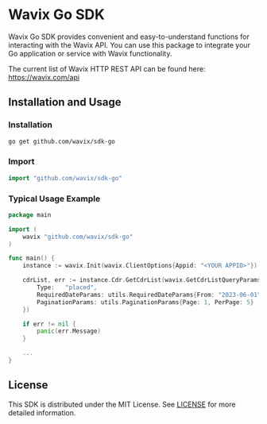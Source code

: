 # Wavix Go SDK

Wavix Go SDK provides convenient and easy-to-understand functions for interacting with the Wavix API. You can use this package to integrate your Go application or service with Wavix functionality.

The current list of Wavix HTTP REST API can be found here: https://wavix.com/api

## Installation and Usage

### Installation

```sh
go get github.com/wavix/sdk-go
```

### Import

```go
import "github.com/wavix/sdk-go"
```

### Typical Usage Example

```go
package main

import (
    wavix "github.com/wavix/sdk-go"
)

func main() {
    instance := wavix.Init(wavix.ClientOptions{Appid: "<YOUR APPID>"})

    cdrList, err := instance.Cdr.GetCdrList(wavix.GetCdrListQueryParams{
        Type:   "placed",
        RequiredDateParams: utils.RequiredDateParams{From: "2023-06-01", To: "2023-12-31"}, 
        PaginationParams: utils.PaginationParams{Page: 1, PerPage: 5}
    })

    if err != nil {
        panic(err.Message)
    }

    ...
}
```
## License

This SDK is distributed under the MIT License. See [LICENSE](./LICENSE) for more detailed information.
